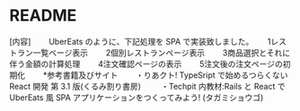 # README
 
[内容]　　
UberEats のように、下記処理を SPA で実装致しました。　　
1レストラン一覧ベージ表示　　
2個別レストランページ表示　　
3商品選択とそれに伴う金額の計算処理　　
4注文確認ページの表示　　
5注文後の注文ページの初期化　　
*参考書籍及びサイト　　
・りあクト! TypeSript で始めるつらくない React 開発 第 3.1 版(くるみ割り書房) 　　
・Techpit 内教材:Rails と React で UberEats 風 SPA アプリケーションをつくってみよう! (タガミショウゴ)　　
